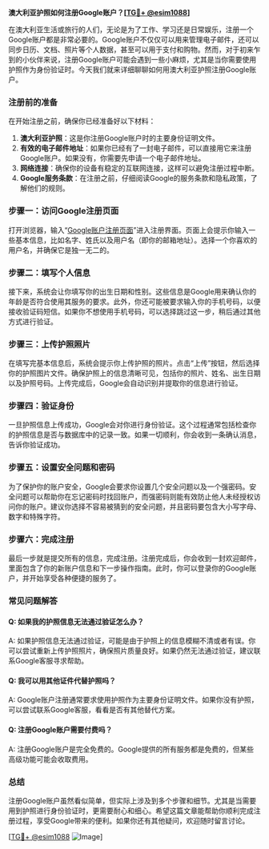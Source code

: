 **澳大利亚护照如何注册Google账户？[[TG💪+ @esim1088](https://t.me/s/esim1088)]**

在澳大利亚生活或旅行的人们，无论是为了工作、学习还是日常娱乐，注册一个Google账户都是非常必要的。Google账户不仅仅可以用来管理电子邮件，还可以同步日历、文档、照片等个人数据，甚至可以用于支付和购物。然而，对于初来乍到的小伙伴来说，注册Google账户可能会遇到一些小麻烦，尤其是当你需要使用护照作为身份验证时。今天我们就来详细聊聊如何用澳大利亚护照注册Google账户。

### 注册前的准备

在开始注册之前，确保你已经准备好以下材料：

1. **澳大利亚护照**：这是你注册Google账户时的主要身份证明文件。
2. **有效的电子邮件地址**：如果你已经有了一封电子邮件，可以直接用它来注册Google账户。如果没有，你需要先申请一个电子邮件地址。
3. **网络连接**：确保你的设备有稳定的互联网连接，这样可以避免注册过程中断。
4. **Google服务条款**：在注册之前，仔细阅读Google的服务条款和隐私政策，了解他们的规则。

### 步骤一：访问Google注册页面

打开浏览器，输入“[Google账户注册页面](https://accounts.google.com/signup)”进入注册界面。页面上会提示你输入一些基本信息，比如名字、姓氏以及用户名（即你的邮箱地址）。选择一个你喜欢的用户名，并确保它是独一无二的。

### 步骤二：填写个人信息

接下来，系统会让你填写你的出生日期和性别。这些信息是Google用来确认你的年龄是否符合使用其服务的要求。此外，你还可能被要求输入你的手机号码，以便接收验证码短信。如果你不想使用手机号码，可以选择跳过这一步，稍后通过其他方式进行验证。

### 步骤三：上传护照照片

在填写完基本信息后，系统会提示你上传护照的照片。点击“上传”按钮，然后选择你的护照图片文件。确保护照上的信息清晰可见，包括你的照片、姓名、出生日期以及护照号码。上传完成后，Google会自动识别并提取你的信息进行验证。

### 步骤四：验证身份

一旦护照信息上传成功，Google会对你进行身份验证。这个过程通常包括检查你的护照信息是否与数据库中的记录一致。如果一切顺利，你会收到一条确认消息，告诉你验证成功。

### 步骤五：设置安全问题和密码

为了保护你的账户安全，Google会要求你设置几个安全问题以及一个强密码。安全问题可以帮助你在忘记密码时找回账户，而强密码则能有效防止他人未经授权访问你的账户。建议你选择不容易被猜到的安全问题，并且密码要包含大小写字母、数字和特殊字符。

### 步骤六：完成注册

最后一步就是提交所有的信息，完成注册。注册完成后，你会收到一封欢迎邮件，里面包含了你的新账户信息和下一步操作指南。此时，你可以登录你的Google账户，并开始享受各种便捷的服务了。

### 常见问题解答

#### Q: 如果我的护照信息无法通过验证怎么办？
A: 如果护照信息无法通过验证，可能是由于护照上的信息模糊不清或者有误。你可以尝试重新上传护照照片，确保照片质量良好。如果仍然无法通过验证，建议联系Google客服寻求帮助。

#### Q: 我可以用其他证件代替护照吗？
A: Google账户注册通常要求使用护照作为主要身份证明文件。如果你没有护照，可以尝试联系Google客服，看看是否有其他替代方案。

#### Q: 注册Google账户需要付费吗？
A: 注册Google账户是完全免费的。Google提供的所有服务都是免费的，但某些高级功能可能会收取费用。

### 总结

注册Google账户虽然看似简单，但实际上涉及到多个步骤和细节。尤其是当需要用到护照进行身份验证时，更需要耐心和细心。希望这篇文章能帮助你顺利完成注册过程，享受Google带来的便利。如果你还有其他疑问，欢迎随时留言讨论。

[[TG💪+ @esim1088](https://t.me/s/esim1088) ![Image](https://i.postimg.cc/4NQfJmqS/Snipaste-2025-05-13-00-14-12.png)]